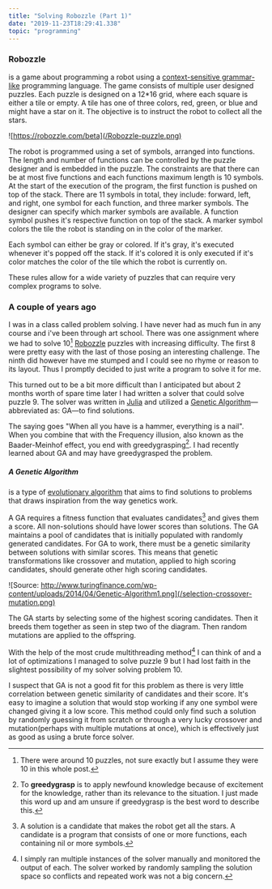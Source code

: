 ```yaml
---
title: "Solving Robozzle (Part 1)"
date: "2019-11-23T18:29:41.338" 
topic: "programming"
---
```


### Robozzle
is a game about programming a robot using a [context-sensitive grammar-like](https://en.wikipedia.org/wiki/Context-sensitive_grammar) programming language.
The game consists of multiple user designed puzzles. Each puzzle is designed on a 12*16 grid, where each square is either a tile or empty. A tile has one of three colors, red, green, or blue and might have a star on it. The objective is to instruct the robot to collect all the stars.

![https://robozzle.com/beta](/Robozzle-puzzle.png)

The robot is programmed using a set of symbols, arranged into functions. The length and number of functions can be controlled by the puzzle designer and is embedded in the puzzle. The constraints are that there can be at most five functions and each functions maximum length is 10 symbols. At the start of the execution of the program, the first function is pushed on top of the stack. There are 11 symbols in total, they include: forward, left, and right, one symbol for each function, and three marker symbols. The designer can specify which marker symbols are available. A function symbol pushes it's respective function on top of the stack. A marker symbol colors the tile the robot is standing on in the color of the marker.

Each symbol can either be gray or colored. If it's gray, it's executed whenever it's popped off the stack. If it's colored it is only executed if it's color matches the color of the tile which the robot is currently on.

These rules allow for a wide variety of puzzles that can require very complex programs to solve.

### A couple of years ago
I was in a class called problem solving. I have never had as much fun in any course and i've been through art school.
There was one assignment where we had to solve 10[^1] [Robozzle](https://robozzle.com) puzzles with increasing difficulty.
The first 8 were pretty easy with the last of those posing an interesting challenge. The ninth did however have me stumped and I could see no rhyme or reason to its layout. Thus I promptly decided to just write a program to solve it for me.

This turned out to be a bit more difficult than I anticipated but about 2 months worth of spare time later I had written a solver that could solve puzzle 9. The solver was written in [Julia](https://julialang.org) and utilized a [Genetic Algorithm](https://en.wikipedia.org/wiki/Genetic_algorithm)&mdash;abbreviated as: GA&mdash;to find solutions.

The saying goes "When all you have is a hammer, everything is a nail". When you combine that with the Frequency illusion, also known as the Baader-Meinhof effect, you end with greedygrasping[^2]. I had recently learned about GA and may have greedygrasped the problem. 

##### A Genetic Algorithm
is a type of [evolutionary algorithm](https://en.wikipedia.org/wiki/Evolutionary_algorithm) that aims to find solutions to problems that draws inspiration from the way genetics work.

A GA requires a fitness function that evaluates candidates[^3] and gives them a score. All non-solutions should have lower scores than solutions. The GA maintains a pool of candidates that is initially populated with randomly generated candidates. For GA to work, there must be a genetic similarity between solutions with similar scores. This means that genetic transformations like crossover and mutation, applied to high scoring candidates, should generate other high scoring candidates.

![Source: http://www.turingfinance.com/wp-content/uploads/2014/04/Genetic-Algorithm1.png](/selection-crossover-mutation.png)

The GA starts by selecting some of the highest scoring candidates. Then it breeds them together as seen in step two of the diagram. Then random mutations are applied to the offspring.

With the help of the most crude multithreading method[^4] I can think of and a lot of optimizations I managed to solve puzzle 9 but I had lost faith in the slightest possibility of my solver solving problem 10.

I suspect that GA is not a good fit for this problem as there is very little correlation between genetic similarity of candidates and their score. It's easy to imagine a solution that would stop working if any one symbol were changed giving it a low score. This method could only find such a solution by randomly guessing it from scratch or through a very lucky crossover and mutation(perhaps with multiple mutations at once), which is effectively just as good as using a brute force solver.


[^1]: There were around 10 puzzles, not sure exactly but I assume they were 10 in this whole post.

[^2]: To **greedygrasp** is to apply newfound knowledge because of excitement for the knowledge, rather than its relevance to the situation. I just made this word up and am unsure if greedygrasp is the best word to describe this.

[^3]: A solution is a candidate that makes the robot get all the stars. A candidate is a program that consists of one or more functions, each containing nil or more symbols.

[^4]: I simply ran multiple instances of the solver manually and monitored the output of each. The solver worked by randomly sampling the solution space so conflicts and repeated work was not a big concern.
